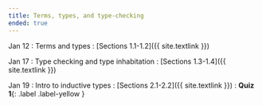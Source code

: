 ```yaml
---
title: Terms, types, and type-checking
ended: true
---
```


Jan 12 
: Terms and types
  : [Sections 1.1-1.2]({{ site.textlink }})  

Jan 17 
: Type checking and type inhabitation 
  : [Sections 1.3-1.4]({{ site.textlink }})  

Jan 19 
: Intro to inductive types
  : [Sections 2.1-2.2]({{ site.textlink }})
: **Quiz 1**{: .label .label-yellow }

